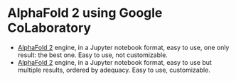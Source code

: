 # AlphaFold 2 using Google CoLaboratory
- [AlphaFold 2](AlphaFold.ipynb) engine, in a Jupyter notebook format, easy to use, one only result: the best one. Easy to use, not customizable.
- [AlphaFold 2](AlphaFold2.ipynb) engine, in a Jupyter notebook format, easy to use but multiple results, ordered by adequacy. Easy to use, customizable.
